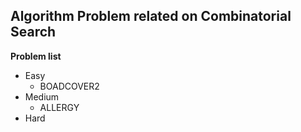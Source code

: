 ## Algorithm Problem related on Combinatorial Search

**Problem list**
* Easy
	* BOADCOVER2
* Medium
	* ALLERGY
* Hard